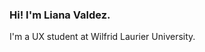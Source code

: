 ### Hi! I'm Liana Valdez.
<x-paragraph>I'm a UX student at Wilfrid Laurier University.</x-paragraph>
<script src="customelement.js"></script>
